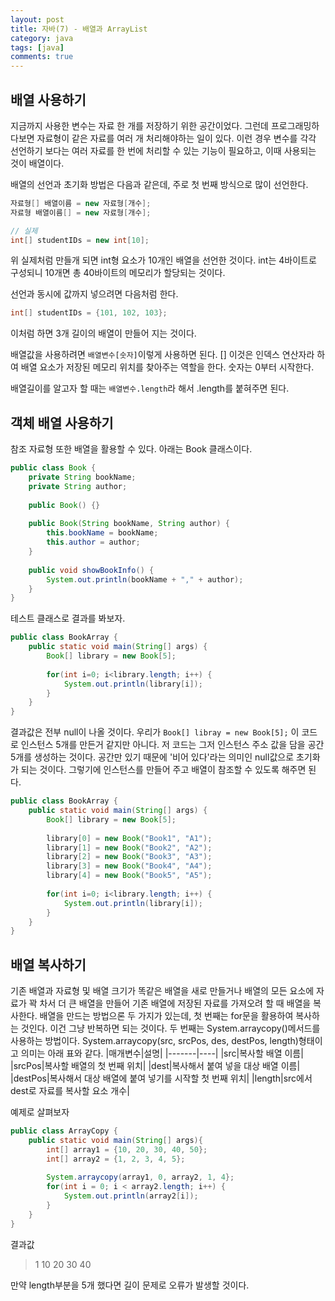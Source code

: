 ```yaml
---
layout: post
title: 자바(7) - 배열과 ArrayList
category: java
tags: [java]
comments: true
---
```


## 배열 사용하기
지금까지 사용한 변수는 자료 한 개를 저장하기 위한 공간이었다. 그런데 프로그래밍하다보면 자료형이 같은 자료를 여러 개 처리해야하는 일이 있다.
이런 경우 변수를 각각 선언하기 보다는 여러 자료를 한 번에 처리할 수 있는 기능이 필요하고, 이때 사용되는 것이 배열이다.

배열의 선언과 초기화 방법은 다음과 같은데, 주로 첫 번째 방식으로 많이 선언한다.
```java
자료형[] 배열이름 = new 자료형[개수];
자료형 배열이름[] = new 자료형[개수];

// 실제
int[] studentIDs = new int[10];
```
위 실제처럼 만들개 되면 int형 요소가 10개인 배열을 선언한 것이다. int는 4바이트로 구성되니 10개면 총 40바이트의 메모리가 할당되는 것이다.

선언과 동시에 값까지 넣으려면 다음처럼 한다.
```java
int[] studentIDs = {101, 102, 103};
```
이처럼 하면 3개 길이의 배열이 만들어 지는 것이다.

배열값을 사용하려면 `배열변수[숫자]`이렇게 사용하면 된다. [] 이것은 인덱스 연산자라 하여 배열 요소가 저장된 메모리 위치를 찾아주는 역할을 한다. 숫자는 0부터 시작한다.

배열길이를 알고자 할 때는 `배열변수.length`라 해서 .length를 붙혀주면 된다.

## 객체 배열 사용하기
참조 자료형 또한 배열을 활용할 수 있다. 아래는 Book 클래스이다.
```java
public class Book {
    private String bookName;
    private String author;
    
    public Book() {}
    
    public Book(String bookName, String author) {
        this.bookName = bookName;
        this.author = author;
    }
    
    public void showBookInfo() {
        System.out.println(bookName + "," + author);
    }
}
```

테스트 클래스로 결과를 봐보자.
```java
public class BookArray {
    public static void main(String[] args) {
        Book[] library = new Book[5];
        
        for(int i=0; i<library.length; i++) {
            System.out.println(library[i]);
        }
    }
}
```
결과값은 전부 null이 나올 것이다. 우리가 `Book[] libray = new Book[5];` 이 코드로 인스턴스 5개를 만든거 같지만 아니다. 저 코드는 그저 인스턴스 주소 값을 담을 공간 5개를 생성하는 것이다.
공간만 있기 때문에 '비어 있다'라는 의미인 null값으로 초기화가 되는 것이다. 그렇기에 인스턴스를 만들어 주고 배열이 참조할 수 있도록 해주면 된다.

```java
public class BookArray {
    public static void main(String[] args) {
        Book[] library = new Book[5];
        
        library[0] = new Book("Book1", "A1");
        library[1] = new Book("Book2", "A2");
        library[2] = new Book("Book3", "A3");
        library[3] = new Book("Book4", "A4");
        library[4] = new Book("Book5", "A5");
        
        for(int i=0; i<library.length; i++) {
            System.out.println(library[i]);
        }
    }
}
```

## 배열 복사하기
기존 배열과 자료형 및 배열 크기가 똑같은 배열을 새로 만들거나 배열의 모든 요소에 자료가 꽉 차서 더 큰 배열을 만들어 기존 배열에 저장된 자료를 가져오려 할 때 배열을 복사한다.
배열을 만드는 방법으론 두 가지가 있는데, 첫 번째는 for문을 활용하여 복사하는 것인다. 이건 그냥 반복하면 되는 것이다. 두 번째는 System.arraycopy()메서드를 사용하는 방법이다.
System.arraycopy(src, srcPos, des, destPos, length)형태이고 의미는 아래 표와 같다.
|매개변수|설명|
|-------|----|
|src|복사할 배열 이름|
|srcPos|복사할 배열의 첫 번째 위치|
|dest|복사해서 붙여 넣을 대상 배열 이름|
|destPos|복사해서 대상 배열에 붙여 넣기를 시작할 첫 번째 위치|
|length|src에서 dest로 자료를 복사할 요소 개수|

예제로 살펴보자
```java
public class ArrayCopy {
    public static void main(String[] args){
        int[] array1 = {10, 20, 30, 40, 50};
        int[] array2 = {1, 2, 3, 4, 5};
        
        System.arraycopy(array1, 0, array2, 1, 4};
        for(int i = 0; i < array2.length; i++) {
            System.out.println(array2[i]);
        }
    }
}
```
결과값
> 1
> 10
> 20
> 30
> 40

만약 length부분을 5개 했다면 길이 문제로 오류가 발생할 것이다.
